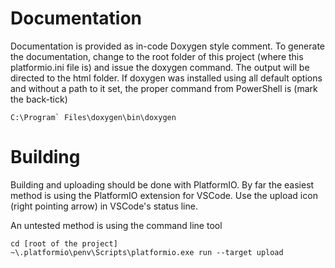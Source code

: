 # Documentation
Documentation is provided as in-code Doxygen style comment.
To generate the documentation, change to the root folder
of this project (where this platformio.ini file is) and
issue the doxygen command. The output will be directed to
the html folder. If doxygen was installed using all default
options and without a path to it set, the proper command
from PowerShell is (mark the back-tick)
```
C:\Program` Files\doxygen\bin\doxygen
```

# Building
Building and uploading should be done with PlatformIO. By far the
easiest method is using the PlatformIO extension for VSCode. Use
the upload icon (right pointing arrow) in VSCode's status line.

An untested method is using the command line tool
```
cd [root of the project]
~\.platformio\penv\Scripts\platformio.exe run --target upload
```
